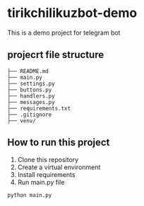 # tirikchilikuzbot-demo

This is a demo project for telegram bot

## projecrt file structure

```
├── README.md
├── main.py
├── settings.py
├── buttons.py
├── handlers.py
├── messages.py
├── requirements.txt
├── .gitignore
├── venv/
```

## How to run this project

1. Clone this repository
2. Create a virtual environment
3. Install requirements
4. Run main.py file

```bash
python main.py
```
